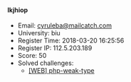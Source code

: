 #### lkjhiop  

* Email: cyruleba@mailcatch.com  
* University: biu  
* Register Time: 2018-03-20 16:25:56  
* Register IP: 112.5.203.189  
* Score: 50  
* Solved challenges: 
  * [[WEB] php-weak-type](https://github.com/SniperOJ/Challenges/blob/master/web/php-weak-type.json)  

